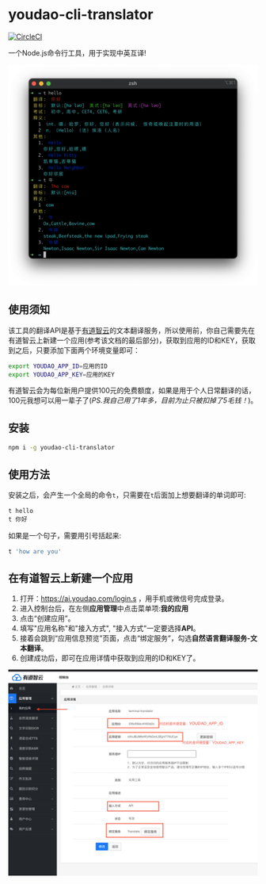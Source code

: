 # youdao-cli-translator

[![CircleCI](https://circleci.com/gh/tsq/youdao-cli-translator/tree/main.svg?style=svg)](https://circleci.com/gh/tsq/youdao-cli-translator/tree/main)

一个Node.js命令行工具，用于实现中英互译! 

![](./screenshot/usage.png)

## 使用须知

该工具的翻译API是基于[有道智云](https://ai.youdao.com/login.s)的文本翻译服务，所以使用前，你自己需要先在有道智云上新建一个应用(参考该文档的最后部分)，获取到应用的ID和KEY，获取到之后，只要添加下面两个环境变量即可：

```sh
export YOUDAO_APP_ID=应用的ID
export YOUDAO_APP_KEY=应用的KEY
```

有道智云会为每位新用户提供100元的免费额度，如果是用于个人日常翻译的话，100元我想可以用一辈子了(*PS.我自己用了1年多，目前为止只被扣掉了5毛钱！*)。

## 安装

```sh
npm i -g youdao-cli-translator
```

## 使用方法

安装之后，会产生一个全局的命令`t`，只需要在`t`后面加上想要翻译的单词即可:

```sh
t hello
t 你好
```

如果是一个句子，需要用引号括起来:

```sh
t 'how are you'
```

## 在有道智云上新建一个应用

1. 打开：https://ai.youdao.com/login.s ，用手机或微信号完成登录。
2. 进入控制台后，在左侧**应用管理**中点击菜单项:**我的应用**
3. 点击“创建应用”。
4. 填写"应用名称"和"接入方式", "接入方式"一定要选择**API**。
5. 接着会跳到“应用信息预览”页面，点击“绑定服务”，勾选**自然语言翻译服务-文本翻译**。
6. 创建成功后，即可在应用详情中获取到应用的ID和KEY了。

![](./screenshot/help.png)